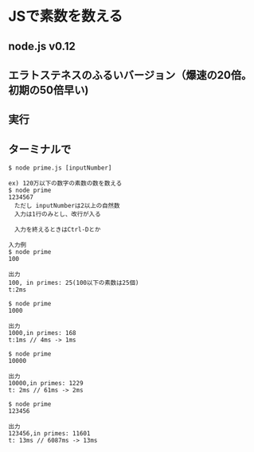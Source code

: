 # JSで素数を数える

## node.js v0.12

## エラトステネスのふるいバージョン（爆速の20倍。初期の50倍早い)

## 実行
## ターミナルで

```
$ node prime.js [inputNumber]

ex) 120万以下の数字の素数の数を数える
$ node prime
1234567
　ただし inputNumberは2以上の自然数
　入力は1行のみとし、改行が入る

　入力を終えるときはCtrl-Dとか
```

```
入力例
$ node prime
100

出力
100, in primes: 25(100以下の素数は25個)
t:2ms
```

```
$ node prime
1000

出力
1000,in primes: 168
t:1ms // 4ms -> 1ms
```

```
$ node prime
10000

出力
10000,in primes: 1229
t: 2ms // 61ms -> 2ms
```

```
$ node prime
123456

出力
123456,in primes: 11601
t: 13ms // 6087ms -> 13ms
```


